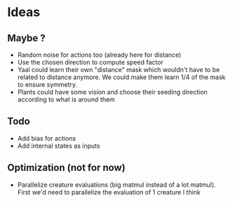 # Ideas

## Maybe ?

- Random noise for actions too (already here for distance)
- Use the chosen direction to compute speed factor
- Yaal could learn their own "distance" mask which wouldn't have to be related to distance anymore. We could make them learn 1/4 of the mask to ensure symmetry.
- Plants could have some vision and choose their seeding direction according to what is around them

## Todo

- Add bias for actions
- Add internal states as inputs

## Optimization (not for now)

- Parallelize creature evaluations (big matmul instead of a lot matmul). First we'd need to parallelize the evaluation of 1 creature I think

